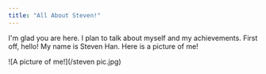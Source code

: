 ```yaml
---
title: "All About Steven!"
---
```


I'm glad you are here. I plan to talk about myself and my achievements. First off, hello! My name is Steven Han. Here is a picture of me!


![A picture of me!](/steven pic.jpg)

